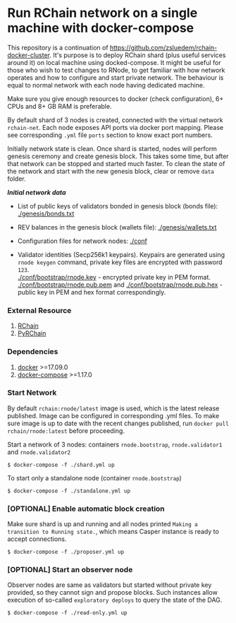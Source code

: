 # Run RChain network on a single machine with docker-compose

This repository is a continuation of https://github.com/zsluedem/rchain-docker-cluster.
It's purpose is to deploy RChain shard (plus useful services around it) on local machine using docked-compose. It might be useful for those who wish to test changes to RNode, to get familiar with how network operates and how to configure and start private network. The behaviour is equal to normal network with each node having dedicated machine.

Make sure you give enough resources to docker (check configuration), 6+ CPUs and 8+ GB RAM is preferable.

By default shard of 3 nodes is created, connected with the virtual network `rchain-net`. Each node exposes API ports via docker port mapping. Please see corresponding `.yml` file `ports` section to know exact port numbers.

Initially network state is clean. Once shard is started, nodes will perform genesis ceremony and create genesis block. This takes some time, but after that network can be stopped and started much faster. To clean the state of the network and start with the new genesis block, clear or remove `data` folder.

**_Initial network data_**

* List of public keys of validators bonded in genesis block (bonds file): [./genesis/bonds.txt](./genesis/bonds.txt)

* REV balances in the genesis block (wallets file): [./genesis/wallets.txt](./genesis/wallets.txt)

* Configuration files for network nodes: [./conf](./conf)

* Validator identities (Secp256k1 keypairs). Keypairs are generated using `rnode keygen` command, private key files are encrypted with password `123`.&nbsp;   
[./conf/bootstrap/rnode.key](./conf/bootstrap/rnode.key) - encrypted private key in PEM format.&nbsp;  
[./conf/bootstrap/rnode.pub.pem](./conf/bootstrap/rnode.pub.pem) and [./conf/bootstrap/rnode.pub.hex](./conf/bootstrap/rnode.pub.hex) - public key in PEM and hex format correspondingly.

### External Resource

1. [RChain](https://github.com/rchain/rchain)
2. [PyRChain](https://github.com/rchain/pyrchain)

### Dependencies

1. [docker](https://docs.docker.com/install/) >=17.09.0
2. [docker-compose](https://docs.docker.com/compose/install/) >=1.17.0

### Start Network

By default `rchain:rnode/latest` image is used, which is the latest release published. Image can be configured in corresponding .yml files.
To make sure image is up to date with the recent changes published, run `docker pull rchain/rnode:latest` before proceeding.

Start a network of 3 nodes: containers `rnode.bootstrap`, `rnode.validator1` and `rnode.validator2`

    $ docker-compose -f ./shard.yml up

To start only a standalone node (container `rnode.bootstrap`)

    $ docker-compose -f ./standalone.yml up

### [OPTIONAL] Enable automatic block creation

Make sure shard is up and running and all nodes printed `Making a transition to Running state.`, which means Casper instance is ready to accept connections.

    $ docker-compose -f ./proposer.yml up

### [OPTIONAL] Start an observer node

Observer nodes are same as validators but started without private key provided, so they cannot sign and propose blocks. Such instances allow execution of so-called `exploratory deploys` to query the state of the DAG.

    $ docker-compose -f ./read-only.yml up
